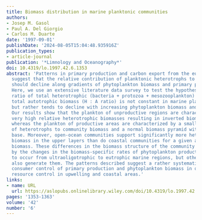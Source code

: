 ```yaml
---
title: Biomass distribution in marine planktonic communities
authors:
- Josep M. Gasol
- Paul A. Del Giorgio
- Carlos M. Duarte
date: '1997-09-01'
publishDate: '2024-08-05T15:04:48.935916Z'
publication_types:
- article-journal
publication: '*Limnology and Oceanography*'
doi: 10.4319/lo.1997.42.6.1353
abstract: 'Patterns in primary production and carbon export from the euphotic zone
  suggest that the relative contribution of planktonic heterotrophs to community biomass
  should decline along gradients of phytoplankton biomass and primary production.
  Here, we use an extensive literature data survey to test the hypothesis that the
  ratio of total heterotrophic (bacteria + protozoa + mesozooplankton) biomass to
  total autotrophic biomass (H : A ratio) is not constant in marine plankton communities
  but rather tends to decline with increasing phytoplankton biomass and primary production.
  Our results show that the plankton of unproductive regions are characterized by
  very high relative heterotrophic biomasses resulting in inverted biomass pyramids,
  whereas the plankton of productive areas are characterized by a smaller contribution
  of heterotrophs to community biomass and a normal biomass pyramid with a broad autotrophic
  base. Moreover, open‐ocean communities support significantly more heterotrophic
  biomass in the upper layers than do coastal communities for a given autotrophic
  biomass. These differences in the biomass structure of the community could be explained
  by the changes in the biomass‐specific rates of phytoplankton production that seem
  to occur from ultraoligotrophic to eutrophic marine regions, but other factors could
  also generate them. The patterns described suggest a rather systematic shift from
  consumer control of primary production and phytoplankton biomass in open ocean to
  resource control in upwelling and coastal areas.'
links:
- name: URL
  url: https://aslopubs.onlinelibrary.wiley.com/doi/10.4319/lo.1997.42.6.1353
pages: '1353-1363'
volume: '42'
number: '6'
---
```

